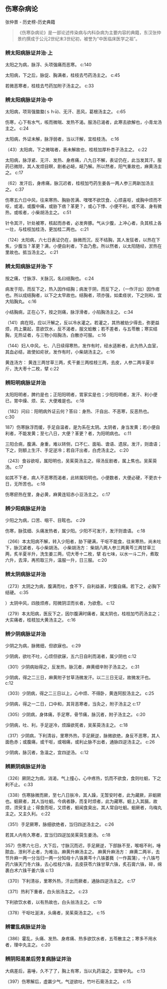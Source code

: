 ## 伤寒杂病论

张仲景  -  历史榜-历史典籍

> 《伤寒杂病论》是一部论述传染病与内科杂病为主要内容的典籍，东汉张仲景约撰成于公元2世纪末3世纪初，被誉为“中医临床医学之祖”。

### 辨太阳病脉证并治·上

太阳之为病，脉浮、头项强痛而恶寒。 c:140

太阳病，下之后，脉促、胸满者，桂枝去芍药汤主之。 c:45

若微恶寒者，桂枝去芍药加附子汤主之。 c:33

### 辨太阳病脉证并治·中

太阳病，项背强盩盩(ｓｈū)、无汗、恶风，葛根汤主之。 c:65

伤寒，心下有水气，咳而微喘、发热不渴。服汤已渴者，此寒去欲解也，小青龙汤主之。 c:24

太阳病，外证未解，脉浮弱者，当以汗解，宜桂枝汤。 c:16

（43）太阳病，下之微喘者，表未解故也，桂枝加厚朴杏子汤主之。 c:22

太阳病，脉浮紧、无汗、发热、身疼痛，八九日不解，表证仍在，此当发其汗。服药已微除，其人发烦目瞑，剧者必衄，衄乃解。所以然者，阳气重故也，麻黄汤主之。 c:17

（62）发汗后，身疼痛，脉沉迟者，桂枝加芍药生姜各一两人参三两新加汤主之。 c:37

伤寒五六日中风，往来寒热、胸胁苦满、嘿嘿不欲饮食、心烦喜呕，或胸中烦而不呕，或渴，或腹中痛，或胁下痞？革更？，或心下悸、小便不利，或不渴、身有微热，或咳者，小柴胡汤主之。 c:51

针令其汗，针处被寒，核起而赤者，必发奔豚。气从少腹，上冲心者，灸其核上各一壮，与桂枝加桂汤，更加桂二两也。 
 c:21

（124）太阳病，六七日表证仍在，脉微而沉，反不结胸，其人发狂者，以热在下焦，少腹当？革更？满，小便自利者，下血乃愈。所以然者，以太阳随经，淤热在里故也。抵当汤主之。 c:21

### 辨太阳病脉证并治·下

按之痛，寸脉浮、关脉沉，名曰结胸也。 c:24

病发于阳，而反下之，热入因作结胸；病发于阴，而反下之，（一作汗出）因作痞也。所以成结胸者，以下之太早故也。结胸者，项亦强，如柔痉状，下之则和，宜大陷胸丸。 c:16

小结胸病，正在心下，按之则痛，脉浮滑者，小陷胸汤主之。 c:34

（141）病在阳，应以汗解之，反以冷水灌之。若灌之，其热被劫少得去，弥更益烦，肉上粟起，意欲饮水，反不渴者，服文蛤散；若不差者，与五苓散；寒实结胸，无热证者，与三物小陷胸汤，白散亦可服。 c:16

（144）妇人中风，七、八日续得寒热，发作有时，经水适断者，此为热入血室，其血必结，故使如疟状，发作有时，小柴胡汤主之。 c:16

黄连汤方：    黄连三两甘草三两，炙干姜三两桂枝三两，去皮，人参二两半夏半斤，洗大枣十二枚，擘 c:22

### 辨阳明病脉证并治

太阳阳明者，脾约是也；正阳阳明者，胃家实是也；少阳阳明者，发汗、利小便已，胃中燥、烦、实、大便难是也。 c:18

（182）问曰：阳明病外证云何？答曰：身热、汗自出、不恶寒，反恶热也。 c:30

187）伤寒脉浮而缓，手足自温者，是为系在太阴。太阴者，身当发黄；若小便自利者，不能发黄；至七八日，大便？革更？者，为阳明病也。  c:11

三阳合病，腹满、身重，难以转侧，口不仁、面垢、谵语、遗尿。发汗，则谵语；下之，则额上生汗、手足逆冷；若自汗出者，白虎汤主之。 c:20

（243）食谷欲呕，属阳明也，吴茱萸汤主之。得汤反剧者，属上焦也。吴茱萸汤。 c:17

如其不下者，病人不恶寒而渴者，此转属阳明也。小便数者，大便必硬，不更衣十日，无所苦也。 c:18

伤寒瘀热在里，身必黄，麻黄连轺赤小豆汤主之。 c:17

### 辨少阳病脉证并治

少阳之为病，口苦、咽干、目眩也。 c:29

伤寒，脉弦细、头痛发热者，属少阳。少阳不可发汗，发汗则谵语。 c:18

（266）本太阳病不解，转入少阳者，胁下硬满，干呕不能食，往来寒热，尚未吐下，脉沉紧者，与小柴胡汤。 
    小柴胡汤方： 
    柴胡八两人参三两黄芩三两甘草三两，炙半夏半升，洗生姜三两，切大枣十二枚，擘 
    右七味，以水一斗二升，煮取六升，去滓，再煎取三升，温服一升，日三服。  c:20

### 辨太阴病脉证并治

（273）太阴之为病，腹满而吐，食不下，自利益甚，时腹自痛。若下之，必胸下结硬。 c:35

）太阴中风，四肢烦疼，阳微阴涩而长者，为欲愈。 c:12

（279）本太阳病，医反下之，因尔腹满时痛者，属太阴也，桂枝加芍药汤主之；大实痛者，桂枝加大黄汤主之。 c:16

### 辨少阴病脉证并治

少阴之为病，脉微细，但欲寐也。 c:29

少阴病，欲吐不吐，心烦但欲寐，五六日自利而渴者，属少阴也 c:12

（301）少阴病始得之，反发热，脉沉者，麻黄细辛附子汤主之。 c:31

少阴病，得之二三日，麻黄附子甘草汤微发汗。以二三日无证，故微发汗也。 c:12

（303）少阴病，得之二三日以上，心中烦、不得卧，黄连阿胶汤主之。 c:25

少阴病，得之一二日，口中和，其背恶寒者，当灸之，附子汤主之 c:17

（305）少阴病，身体痛，手足寒，骨节痛，脉沉者，附子汤主之。 c:20

少阴病，吐、利，手足逆冷，烦躁欲死者，吴茱萸汤主之。 c:18

（317）少阴病，下利清谷，里寒外热，手足厥逆，脉微欲绝，身反不恶寒，其人面色赤；或腹痛，或干呕，或咽痛，或利止脉不出者，通脉四逆汤主之。 c:26

少阴病，脉沉者，急温之，宜四逆汤。 c:12

### 辨厥阴病脉证并治

（326）厥阴之为病，消渴，气上撞心，心中疼热，饥而不欲食，食则吐蛔，下之利不止。 c:33

（338）伤寒脉微而厥，至七八日肤冷，其人躁，无暂安时者，此为藏厥，非蛔厥也。蛔厥者，其人当吐蛔。今病者静，而复时烦者，此为藏寒。蛔上入其膈，故烦，须臾复止；得食而呕，又烦者，蛔闻食臭出，其人常自吐蛔。蛔厥者，乌梅丸主之。又主久利。 c:22

（351）手足厥寒，脉细欲绝者，当归四逆汤主之。 c:26

若其人内有久寒者，宜当归四逆加吴茱萸生姜汤。 c:18

357）伤寒六七日，大下后，寸脉沉而迟，手足厥逆，下部脉不至，喉咽不利，唾脓血，泄利不止者，为难治。麻黄升麻汤主之。    麻黄升麻汤方：    麻黄二两半，去节升麻一两一分当归一两一分知母十八铢黄芩十八铢萎蕤（一作菖蒲），十八铢芍药六铢天门冬六铢，去心桂枝六铢，去皮茯苓六铢甘草六铢，炙石膏六铢，碎，绵裹白术六铢干姜六铢 c:13

（370）下利清谷，里寒外热，汗出而厥者，通脉四逆汤主之。 c:17

（371）热利下重者，白头翁汤主之。 c:23

下利欲饮水者，以有热故也，白头翁汤主之。 
 c:19

（378）干呕吐涎沫，头痛者，吴茱萸汤主之。 c:15

### 辨霍乱病脉证并治

（386）霍乱，头痛、发热、身疼痛、热多欲饮水者，五苓散主之；寒多不用水者，理中丸主之。 c:20

### 辨阴阳易差后劳复病脉证并治

大病差后，喜唾，久不了了，胸上有寒，当以丸药温之，宜理中丸。 c:13

（397）伤寒解后，虚羸少气，气逆欲吐，竹叶石膏汤主之。 c:15

